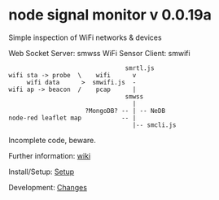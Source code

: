 # node signal monitor v 0.0.19a

Simple inspection of WiFi networks & devices


Web Socket Server: smwss
WiFi Sensor Client: smwifi


```text                             
                                smrtl.js
wifi sta -> probe  \    wifi      v
     wifi data      >  smwifi.js  -
wifi ap -> beacon  /    pcap      |
                                smwss
                                  |
                     ?MongoDB? -- | -- NeDB
node-red leaflet map           -- |
                                  |-- smcli.js
```

Incomplete code, beware.

Further information: [wiki](https://github.com/terbo/node-signal-monitor/wiki/Overview)

Install/Setup: [Setup](https://github.com/terbo/node-signal-monitor/wiki/Setup)

Development: [Changes](https://github.com/terbo/node-signal-monitor/wiki/Development#Changes)
